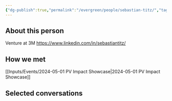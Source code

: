 ```yaml
---
{"dg-publish":true,"permalink":"/evergreen/people/sebastian-titz/","tags":["people"]}
---
```


## About this person
Venture at 3M
https://www.linkedin.com/in/sebastiantitz/

## How we met
[[Inputs/Events/2024-05-01 PV Impact Showcase\|2024-05-01 PV Impact Showcase]]

## Selected conversations
